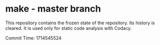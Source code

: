 # make - master branch

This repository contains the frozen state of the repository.
Its history is cleared. It is used only for static code
analysis with Codacy.

Commit Time: 1714545524
